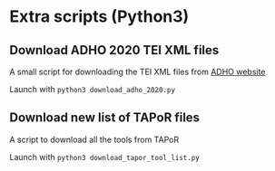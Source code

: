 # Extra scripts (Python3)

## Download ADHO 2020 TEI XML files
A small script for downloading the TEI XML files from [ADHO website](https://dh2020.adho.org/abstracts/)

Launch with `python3 download_adho_2020.py`

## Download new list of TAPoR files
A script to download all the tools from TAPoR 

Launch with `python3 download_tapor_tool_list.py`